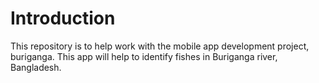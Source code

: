 # Introduction
This repository is to help work with the mobile app development project, buriganga. This  app will help to identify fishes in Buriganga river, Bangladesh.

